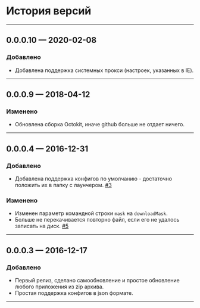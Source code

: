 ﻿# История версий

***
## 0.0.0.10 — 2020-02-08
### Добавлено
* Добавлена поддержка системных прокси (настроек, указанных в IE).

***
## 0.0.0.9 — 2018-04-12
### Изменено
* Обновлена сборка Octokit, иначе github больше не отдает ничего.

***
## 0.0.0.4 — 2016-12-31
### Добавлено
* Добавлена поддержка конфигов по умолчанию - достаточно положить их в папку с лаунчером. [#3](../../issues/3)

### Изменено
* Изменен параметр командной строки `mask` на `downloadMask`.
* Больше не перекачивается повторно файл, если его не удалось записать на диск. [#5](../../issues/5)

***
## 0.0.0.3 — 2016-12-17
### Добавлено
* Первый релиз, сделано самообновление и простое обновление любого приложения из zip архива.
* Простая поддержка конфигов в json формате.

***
